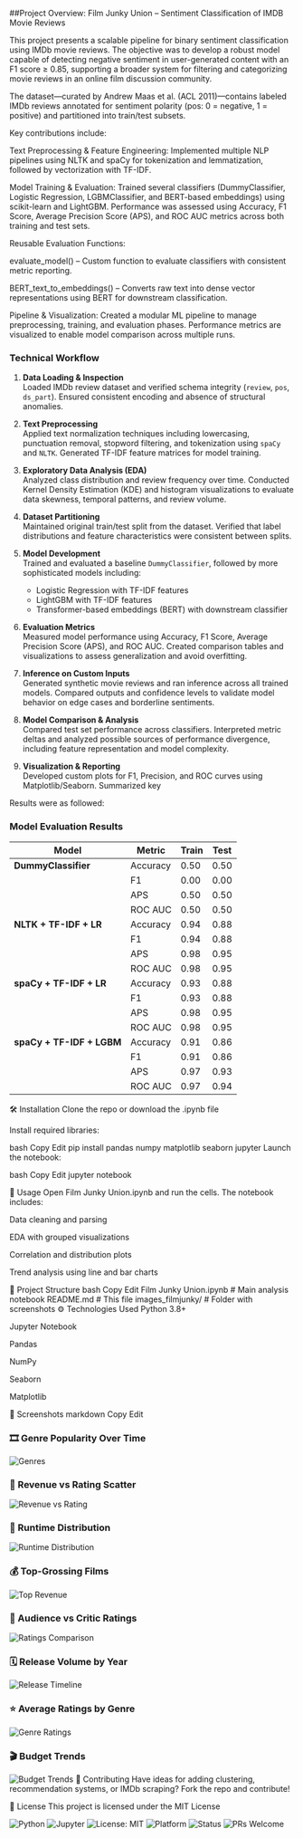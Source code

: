 ##Project Overview: Film Junky Union – Sentiment Classification of IMDB Movie Reviews

This project presents a scalable pipeline for binary sentiment classification using IMDb movie reviews. The objective was to develop a robust model capable of detecting negative sentiment in user-generated content with an F1 score ≥ 0.85, supporting a broader system for filtering and categorizing movie reviews in an online film discussion community.

The dataset—curated by Andrew Maas et al. (ACL 2011)—contains labeled IMDb reviews annotated for sentiment polarity (pos: 0 = negative, 1 = positive) and partitioned into train/test subsets.

Key contributions include:

Text Preprocessing & Feature Engineering: Implemented multiple NLP pipelines using NLTK and spaCy for tokenization and lemmatization, followed by vectorization with TF-IDF.

Model Training & Evaluation: Trained several classifiers (DummyClassifier, Logistic Regression, LGBMClassifier, and BERT-based embeddings) using scikit-learn and LightGBM. Performance was assessed using Accuracy, F1 Score, Average Precision Score (APS), and ROC AUC metrics across both training and test sets.

Reusable Evaluation Functions:

evaluate_model() – Custom function to evaluate classifiers with consistent metric reporting.

BERT_text_to_embeddings() – Converts raw text into dense vector representations using BERT for downstream classification.

Pipeline & Visualization: Created a modular ML pipeline to manage preprocessing, training, and evaluation phases. Performance metrics are visualized to enable model comparison across multiple runs.

### Technical Workflow

1. **Data Loading & Inspection**  
   Loaded IMDb review dataset and verified schema integrity (`review`, `pos`, `ds_part`). Ensured consistent encoding and absence of structural anomalies.

2. **Text Preprocessing**  
   Applied text normalization techniques including lowercasing, punctuation removal, stopword filtering, and tokenization using `spaCy` and `NLTK`. Generated TF-IDF feature matrices for model training.

3. **Exploratory Data Analysis (EDA)**  
   Analyzed class distribution and review frequency over time. Conducted Kernel Density Estimation (KDE) and histogram visualizations to evaluate data skewness, temporal patterns, and review volume.

4. **Dataset Partitioning**  
   Maintained original train/test split from the dataset. Verified that label distributions and feature characteristics were consistent between splits.

5. **Model Development**  
   Trained and evaluated a baseline `DummyClassifier`, followed by more sophisticated models including:
   - Logistic Regression with TF-IDF features  
   - LightGBM with TF-IDF features  
   - Transformer-based embeddings (BERT) with downstream classifier

6. **Evaluation Metrics**  
   Measured model performance using Accuracy, F1 Score, Average Precision Score (APS), and ROC AUC. Created comparison tables and visualizations to assess generalization and avoid overfitting.

7. **Inference on Custom Inputs**  
   Generated synthetic movie reviews and ran inference across all trained models. Compared outputs and confidence levels to validate model behavior on edge cases and borderline sentiments.

8. **Model Comparison & Analysis**  
   Compared test set performance across classifiers. Interpreted metric deltas and analyzed possible sources of performance divergence, including feature representation and model complexity.

9. **Visualization & Reporting**  
   Developed custom plots for F1, Precision, and ROC curves using Matplotlib/Seaborn. Summarized key

Results were as followed:
### Model Evaluation Results

| Model                          | Metric     | Train | Test |
|--------------------------------|------------|-------|------|
| **DummyClassifier**            | Accuracy   | 0.50  | 0.50 |
|                                | F1         | 0.00  | 0.00 |
|                                | APS        | 0.50  | 0.50 |
|                                | ROC AUC    | 0.50  | 0.50 |
| **NLTK + TF-IDF + LR**         | Accuracy   | 0.94  | 0.88 |
|                                | F1         | 0.94  | 0.88 |
|                                | APS        | 0.98  | 0.95 |
|                                | ROC AUC    | 0.98  | 0.95 |
| **spaCy + TF-IDF + LR**        | Accuracy   | 0.93  | 0.88 |
|                                | F1         | 0.93  | 0.88 |
|                                | APS        | 0.98  | 0.95 |
|                                | ROC AUC    | 0.98  | 0.95 |
| **spaCy + TF-IDF + LGBM**      | Accuracy   | 0.91  | 0.86 |
|                                | F1         | 0.91  | 0.86 |
|                                | APS        | 0.97  | 0.93 |
|                                | ROC AUC    | 0.97  | 0.94 |

🛠 Installation
Clone the repo or download the .ipynb file

Install required libraries:

bash
Copy
Edit
pip install pandas numpy matplotlib seaborn jupyter
Launch the notebook:

bash
Copy
Edit
jupyter notebook

🚀 Usage
Open Film Junky Union.ipynb and run the cells. The notebook includes:

Data cleaning and parsing

EDA with grouped visualizations

Correlation and distribution plots

Trend analysis using line and bar charts

📁 Project Structure
bash
Copy
Edit
Film Junky Union.ipynb              # Main analysis notebook
README.md                           # This file
images_filmjunky/                   # Folder with screenshots
⚙️ Technologies Used
Python 3.8+

Jupyter Notebook

Pandas

NumPy

Seaborn

Matplotlib

📸 Screenshots
markdown
Copy
Edit
### 🎞️ Genre Popularity Over Time  
![Genres](images_filmjunky/filmjunky_image_1.png)

### 🎯 Revenue vs Rating Scatter  
![Revenue vs Rating](images_filmjunky/filmjunky_image_2.png)

### 🧮 Runtime Distribution  
![Runtime Distribution](images_filmjunky/filmjunky_image_3.png)

### 💰 Top-Grossing Films  
![Top Revenue](images_filmjunky/filmjunky_image_4.png)

### 🍅 Audience vs Critic Ratings  
![Ratings Comparison](images_filmjunky/filmjunky_image_5.png)

### 🗓️ Release Volume by Year  
![Release Timeline](images_filmjunky/filmjunky_image_6.png)

### ⭐ Average Ratings by Genre  
![Genre Ratings](images_filmjunky/filmjunky_image_7.png)

### 🎬 Budget Trends  
![Budget Trends](images_filmjunky/filmjunky_image_8.png)
🤝 Contributing
Have ideas for adding clustering, recommendation systems, or IMDb scraping? Fork the repo and contribute!

🪪 License
This project is licensed under the MIT License





![Python](https://img.shields.io/badge/Python-3.8+-blue.svg)
![Jupyter](https://img.shields.io/badge/Jupyter-Notebook-orange.svg)
![License: MIT](https://img.shields.io/badge/License-MIT-yellow.svg)
![Platform](https://img.shields.io/badge/Platform-JupyterLab%20%7C%20Notebook-lightgrey.svg)
![Status](https://img.shields.io/badge/Status-Exploratory-blueviolet.svg)
![PRs Welcome](https://img.shields.io/badge/PRs-welcome-brightgreen.svg)
